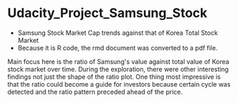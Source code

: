 # Udacity_Project_Samsung_Stock
- Samsung Stock Market Cap trends against that of Korea Total Stock Market
- Because it is R code, the rmd document was converted to a pdf file.  

Main focus here is the ratio of Samsung's value against total value of Korea stock market over time. During the exploration, there were other interesting findings not just the shape of the ratio plot. One thing most impressive is that the ratio could become a guide for investors because certain cycle was detected and the ratio pattern preceded ahead of the price.  
